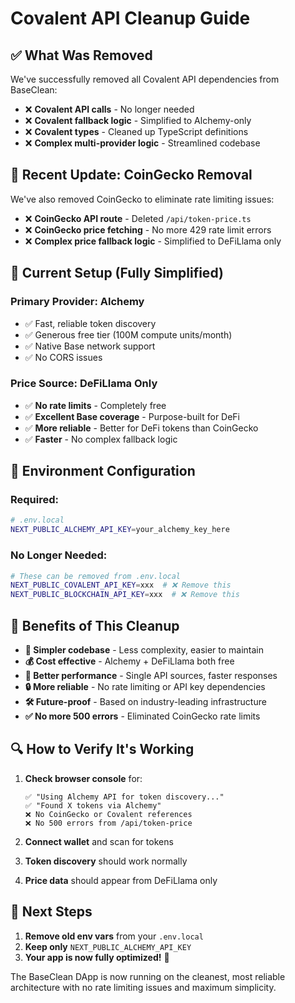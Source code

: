 # Covalent API Cleanup Guide

## ✅ **What Was Removed**

We've successfully removed all Covalent API dependencies from BaseClean:

- ❌ **Covalent API calls** - No longer needed
- ❌ **Covalent fallback logic** - Simplified to Alchemy-only
- ❌ **Covalent types** - Cleaned up TypeScript definitions
- ❌ **Complex multi-provider logic** - Streamlined codebase

## 🎯 **Recent Update: CoinGecko Removal**

We've also removed CoinGecko to eliminate rate limiting issues:

- ❌ **CoinGecko API route** - Deleted `/api/token-price.ts`
- ❌ **CoinGecko price fetching** - No more 429 rate limit errors
- ❌ **Complex price fallback logic** - Simplified to DeFiLlama only

## 🎯 **Current Setup (Fully Simplified)**

### **Primary Provider: Alchemy**
- ✅ Fast, reliable token discovery
- ✅ Generous free tier (100M compute units/month)
- ✅ Native Base network support
- ✅ No CORS issues

### **Price Source: DeFiLlama Only**
- ✅ **No rate limits** - Completely free
- ✅ **Excellent Base coverage** - Purpose-built for DeFi
- ✅ **More reliable** - Better for DeFi tokens than CoinGecko
- ✅ **Faster** - No complex fallback logic

## 🔧 **Environment Configuration**

### **Required:**
```bash
# .env.local
NEXT_PUBLIC_ALCHEMY_API_KEY=your_alchemy_key_here
```

### **No Longer Needed:**
```bash
# These can be removed from .env.local
NEXT_PUBLIC_COVALENT_API_KEY=xxx  # ❌ Remove this
NEXT_PUBLIC_BLOCKCHAIN_API_KEY=xxx  # ❌ Remove this
```

## 🚀 **Benefits of This Cleanup**

- **🎯 Simpler codebase** - Less complexity, easier to maintain
- **💰 Cost effective** - Alchemy + DeFiLlama both free
- **🚀 Better performance** - Single API sources, faster responses
- **🔒 More reliable** - No rate limiting or API key dependencies
- **🛠️ Future-proof** - Based on industry-leading infrastructure
- **✅ No more 500 errors** - Eliminated CoinGecko rate limits

## 🔍 **How to Verify It's Working**

1. **Check browser console** for:
   ```
   ✅ "Using Alchemy API for token discovery..."
   ✅ "Found X tokens via Alchemy"
   ❌ No CoinGecko or Covalent references
   ❌ No 500 errors from /api/token-price
   ```

2. **Connect wallet** and scan for tokens
3. **Token discovery** should work normally
4. **Price data** should appear from DeFiLlama only

## 📝 **Next Steps**

1. **Remove old env vars** from your `.env.local`
2. **Keep only** `NEXT_PUBLIC_ALCHEMY_API_KEY`
3. **Your app is now fully optimized!** 🎉

The BaseClean DApp is now running on the cleanest, most reliable architecture with no rate limiting issues and maximum simplicity. 
